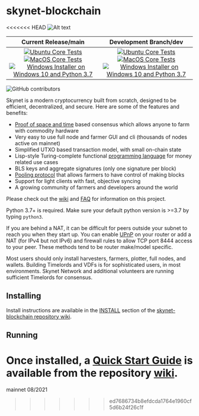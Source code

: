 # skynet-blockchain

<<<<<<< HEAD
![Alt text](https://www.skynet.net/img/skynet_logo.svg)

| Current Release/main | Development Branch/dev |
|         :---:          |          :---:         |
| [![Ubuntu Core Tests](https://github.com/SkynetNetwork/skynet-blockchain/actions/workflows/build-test-ubuntu-core.yml/badge.svg)](https://github.com/SkynetNetwork/skynet-blockchain/actions/workflows/build-test-ubuntu-core.yml) [![MacOS Core Tests](https://github.com/SkynetNetwork/skynet-blockchain/actions/workflows/build-test-macos-core.yml/badge.svg)](https://github.com/SkynetNetwork/skynet-blockchain/actions/workflows/build-test-macos-core.yml) [![Windows Installer on Windows 10 and Python 3.7](https://github.com/SkynetNetwork/skynet-blockchain/actions/workflows/build-windows-installer.yml/badge.svg)](https://github.com/SkynetNetwork/skynet-blockchain/actions/workflows/build-windows-installer.yml)  |  [![Ubuntu Core Tests](https://github.com/SkynetNetwork/skynet-blockchain/actions/workflows/build-test-ubuntu-core.yml/badge.svg?branch=dev)](https://github.com/SkynetNetwork/skynet-blockchain/actions/workflows/build-test-ubuntu-core.yml) [![MacOS Core Tests](https://github.com/SkynetNetwork/skynet-blockchain/actions/workflows/build-test-macos-core.yml/badge.svg?branch=dev)](https://github.com/SkynetNetwork/skynet-blockchain/actions/workflows/build-test-macos-core.yml) [![Windows Installer on Windows 10 and Python 3.7](https://github.com/SkynetNetwork/skynet-blockchain/actions/workflows/build-windows-installer.yml/badge.svg?branch=dev)](https://github.com/SkynetNetwork/skynet-blockchain/actions/workflows/build-windows-installer.yml) |

![GitHub contributors](https://img.shields.io/github/contributors/SkynetNetwork/skynet-blockchain?logo=GitHub)

Skynet is a modern cryptocurrency built from scratch, designed to be efficient, decentralized, and secure. Here are some of the features and benefits:
* [Proof of space and time](https://docs.google.com/document/d/1tmRIb7lgi4QfKkNaxuKOBHRmwbVlGL4f7EsBDr_5xZE/edit) based consensus which allows anyone to farm with commodity hardware
* Very easy to use full node and farmer GUI and cli (thousands of nodes active on mainnet)
* Simplified UTXO based transaction model, with small on-chain state
* Lisp-style Turing-complete functional [programming language](https://skynetlisp.com/) for money related use cases
* BLS keys and aggregate signatures (only one signature per block)
* [Pooling protocol](https://github.com/SkynetNetwork/skynet-blockchain/wiki/Pooling-User-Guide) that allows farmers to have control of making blocks
* Support for light clients with fast, objective syncing
* A growing community of farmers and developers around the world

Please check out the [wiki](https://github.com/SkynetNetwork/skynet-blockchain/wiki)
and [FAQ](https://github.com/SkynetNetwork/skynet-blockchain/wiki/FAQ) for
information on this project.

Python 3.7+ is required. Make sure your default python version is >=3.7
by typing `python3`.

If you are behind a NAT, it can be difficult for peers outside your subnet to
reach you when they start up. You can enable
[UPnP](https://www.homenethowto.com/ports-and-nat/upnp-automatic-port-forward/)
on your router or add a NAT (for IPv4 but not IPv6) and firewall rules to allow
TCP port 8444 access to your peer.
These methods tend to be router make/model specific.

Most users should only install harvesters, farmers, plotter, full nodes, and wallets.
Building Timelords and VDFs is for sophisticated users, in most environments.
Skynet Network and additional volunteers are running sufficient Timelords
for consensus.

## Installing

Install instructions are available in the
[INSTALL](https://github.com/SkynetNetwork/skynet-blockchain/wiki/INSTALL)
section of the
[skynet-blockchain repository wiki](https://github.com/SkynetNetwork/skynet-blockchain/wiki).

## Running

Once installed, a
[Quick Start Guide](https://github.com/SkynetNetwork/skynet-blockchain/wiki/Quick-Start-Guide)
is available from the repository
[wiki](https://github.com/SkynetNetwork/skynet-blockchain/wiki).
=======
mainnet 08/2021
>>>>>>> ed7686734b8efdcda1764e1960cf5d6b24f26c1f

